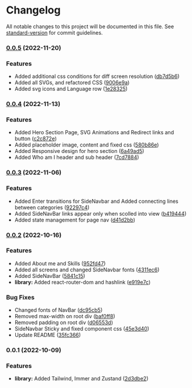 # Changelog

All notable changes to this project will be documented in this file. See [standard-version](https://github.com/conventional-changelog/standard-version) for commit guidelines.

### [0.0.5](https://github.com/ssjh23/portfolio/compare/v0.0.4...v0.0.5) (2022-11-20)


### Features

* Added additional css conditions for diff screen resolution ([db7d5b6](https://github.com/ssjh23/portfolio/commit/db7d5b63aa33442d4de3cdc2be574fc994d9c446))
* Added all SVGs, and refactored CSS ([9006e9a](https://github.com/ssjh23/portfolio/commit/9006e9ab2f652355c4a6aaf79a01239cebc1cbc2))
* Added svg icons and Language row ([1e28325](https://github.com/ssjh23/portfolio/commit/1e283251302e9fa3a513204a7586bca486eb3e87))

### [0.0.4](https://github.com/ssjh23/portfolio/compare/v0.0.3...v0.0.4) (2022-11-13)


### Features

* Added Hero Section Page, SVG Animations and Redirect links and button ([c2c872e](https://github.com/ssjh23/portfolio/commit/c2c872e52cf8470776818bb80f6afbfa34e2da7b))
* Added placeholder image, content and fixed css ([580b86e](https://github.com/ssjh23/portfolio/commit/580b86e1eb1e99c3330e1ae6799eed22aa7dfaa9))
* Added Responsive design for hero section ([6a49ad5](https://github.com/ssjh23/portfolio/commit/6a49ad56c56641629484acd415c27dbb49dc55e9))
* Added Who am I header and sub header ([7cd7884](https://github.com/ssjh23/portfolio/commit/7cd788438075565cfe14cbf5332deb15c30c217f))

### [0.0.3](https://github.com/ssjh23/portfolio/compare/v0.0.2...v0.0.3) (2022-11-06)


### Features

* Added Enter transitions for SideNavbar and Added connecting lines between categories ([92297c4](https://github.com/ssjh23/portfolio/commit/92297c4f111fda99c34a2600d56cf90d4f216057))
* Added SideNavBar links appear only when scolled into view ([b419444](https://github.com/ssjh23/portfolio/commit/b4194444cdc1d8483ab5e0d5db3369eaa2edbae0))
* Added state management for page nav ([d41d2bb](https://github.com/ssjh23/portfolio/commit/d41d2bbfa537ea0ec5c80c748057ada70dd464ba))

### [0.0.2](https://github.com/ssjh23/portfolio/compare/v0.0.1...v0.0.2) (2022-10-16)


### Features

* Added About me and Skills ([952fd47](https://github.com/ssjh23/portfolio/commit/952fd4776a3e7f633e0579aa7d544f79d86c00f4))
* Added all screens and changed SideNavbar fonts ([4311ec6](https://github.com/ssjh23/portfolio/commit/4311ec647ec6dcade4d986ca912bfd72eb628dbf))
* Added SideNavBar ([5841c15](https://github.com/ssjh23/portfolio/commit/5841c152a10625384fe7c2f0a3c82c4743777e24))
* **library:** Added react-router-dom and hashlink ([e919e7c](https://github.com/ssjh23/portfolio/commit/e919e7cbdb7b4ff24e818ffb8333e2a9bf71c265))


### Bug Fixes

* Changed fonts of NavBar ([dc95cb5](https://github.com/ssjh23/portfolio/commit/dc95cb53f32310764ea1e47ce24770f5c962793a))
* Removed max-width on root div ([baf0ff8](https://github.com/ssjh23/portfolio/commit/baf0ff8970f81aec468357660759b6500d9128f1))
* Removed padding on root div ([d06553d](https://github.com/ssjh23/portfolio/commit/d06553d68a25ba42be78b3fa26b4402f03d233cb))
* SideNavbar Sticky and fixed component css ([45e3d40](https://github.com/ssjh23/portfolio/commit/45e3d403bf5a258f921796ed2dd477b78fa5e06b))
* Update README ([35fc366](https://github.com/ssjh23/portfolio/commit/35fc3660f8e79a65206605ea03c1da429d6b68b4))

### 0.0.1 (2022-10-09)


### Features

* **library:** Added Tailwind, Immer and Zustand ([2d3dbe2](https://github.com/ssjh23/portfolio/commit/2d3dbe2b1f9eae3ce1a44387ba6f08cc03fa7eef))
